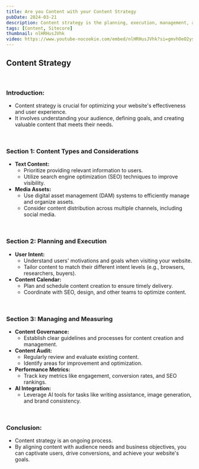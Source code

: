 ```yaml
---
title: Are you Content with your Content Strategy
pubDate: 2024-03-21 
description: Content strategy is the planning, execution, management, and measurement of content to achieve specific goals, including content types, planning, execution, management, and measurement.
tags: [Content, Sitecore]
thumbnail: nlHRHusJVhk
video: https://www.youtube-nocookie.com/embed/nlHRHusJVhk?si=gmvhOeO2ysad2GdN
---
```


## Content Strategy

<br/>

### Introduction:

* Content strategy is crucial for optimizing your website's effectiveness and user experience.
* It involves understanding your audience, defining goals, and creating valuable content that meets their needs.

<br/>

### Section 1: Content Types and Considerations

* **Text Content:**
    * Prioritize providing relevant information to users.
    * Utilize search engine optimization (SEO) techniques to improve visibility.
* **Media Assets:**
    * Use digital asset management (DAM) systems to efficiently manage and organize assets.
    * Consider content distribution across multiple channels, including social media.

<br/>

### Section 2: Planning and Execution

* **User Intent:**
    * Understand users' motivations and goals when visiting your website.
    * Tailor content to match their different intent levels (e.g., browsers, researchers, buyers).
* **Content Calendar:**
    * Plan and schedule content creation to ensure timely delivery.
    * Coordinate with SEO, design, and other teams to optimize content.

<br/>

### Section 3: Managing and Measuring

* **Content Governance:**
    * Establish clear guidelines and processes for content creation and management.
* **Content Audit:**
    * Regularly review and evaluate existing content.
    * Identify areas for improvement and optimization.
* **Performance Metrics:**
    * Track key metrics like engagement, conversion rates, and SEO rankings.
* **AI Integration:**
    * Leverage AI tools for tasks like writing assistance, image generation, and brand consistency.

<br/>

### Conclusion:

* Content strategy is an ongoing process.
* By aligning content with audience needs and business objectives, you can captivate users, drive conversions, and achieve your website's goals.
